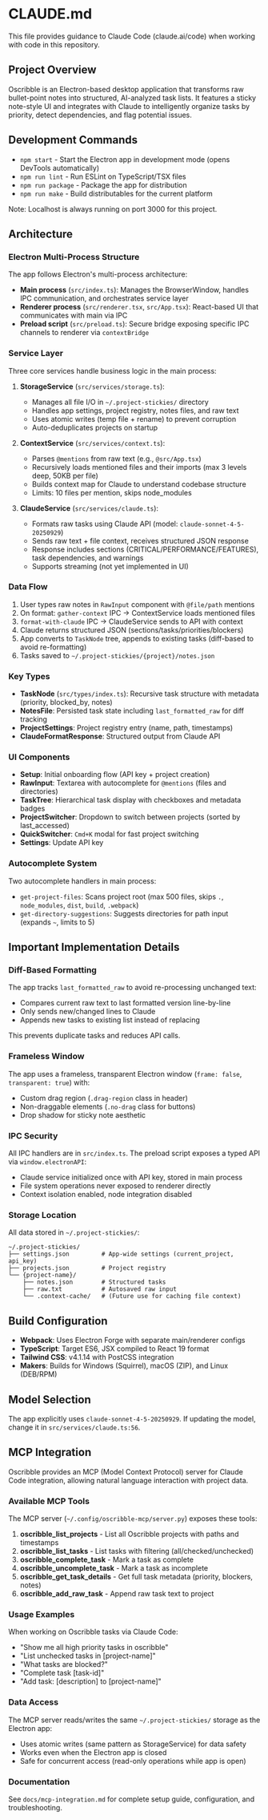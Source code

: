 # CLAUDE.md

This file provides guidance to Claude Code (claude.ai/code) when working with code in this repository.

## Project Overview

Oscribble is an Electron-based desktop application that transforms raw bullet-point notes into structured, AI-analyzed task lists. It features a sticky note-style UI and integrates with Claude to intelligently organize tasks by priority, detect dependencies, and flag potential issues.

## Development Commands

- `npm start` - Start the Electron app in development mode (opens DevTools automatically)
- `npm run lint` - Run ESLint on TypeScript/TSX files
- `npm run package` - Package the app for distribution
- `npm run make` - Build distributables for the current platform

Note: Localhost is always running on port 3000 for this project.

## Architecture

### Electron Multi-Process Structure

The app follows Electron's multi-process architecture:

- **Main process** (`src/index.ts`): Manages the BrowserWindow, handles IPC communication, and orchestrates service layer
- **Renderer process** (`src/renderer.tsx`, `src/App.tsx`): React-based UI that communicates with main via IPC
- **Preload script** (`src/preload.ts`): Secure bridge exposing specific IPC channels to renderer via `contextBridge`

### Service Layer

Three core services handle business logic in the main process:

1. **StorageService** (`src/services/storage.ts`):
   - Manages all file I/O in `~/.project-stickies/` directory
   - Handles app settings, project registry, notes files, and raw text
   - Uses atomic writes (temp file + rename) to prevent corruption
   - Auto-deduplicates projects on startup

2. **ContextService** (`src/services/context.ts`):
   - Parses `@mentions` from raw text (e.g., `@src/App.tsx`)
   - Recursively loads mentioned files and their imports (max 3 levels deep, 50KB per file)
   - Builds context map for Claude to understand codebase structure
   - Limits: 10 files per mention, skips node_modules

3. **ClaudeService** (`src/services/claude.ts`):
   - Formats raw tasks using Claude API (model: `claude-sonnet-4-5-20250929`)
   - Sends raw text + file context, receives structured JSON response
   - Response includes sections (CRITICAL/PERFORMANCE/FEATURES), task dependencies, and warnings
   - Supports streaming (not yet implemented in UI)

### Data Flow

1. User types raw notes in `RawInput` component with `@file/path` mentions
2. On format: `gather-context` IPC → ContextService loads mentioned files
3. `format-with-claude` IPC → ClaudeService sends to API with context
4. Claude returns structured JSON (sections/tasks/priorities/blockers)
5. App converts to `TaskNode` tree, appends to existing tasks (diff-based to avoid re-formatting)
6. Tasks saved to `~/.project-stickies/{project}/notes.json`

### Key Types

- **TaskNode** (`src/types/index.ts`): Recursive task structure with metadata (priority, blocked_by, notes)
- **NotesFile**: Persisted task state including `last_formatted_raw` for diff tracking
- **ProjectSettings**: Project registry entry (name, path, timestamps)
- **ClaudeFormatResponse**: Structured output from Claude API

### UI Components

- **Setup**: Initial onboarding flow (API key + project creation)
- **RawInput**: Textarea with autocomplete for `@mentions` (files and directories)
- **TaskTree**: Hierarchical task display with checkboxes and metadata badges
- **ProjectSwitcher**: Dropdown to switch between projects (sorted by last_accessed)
- **QuickSwitcher**: `Cmd+K` modal for fast project switching
- **Settings**: Update API key

### Autocomplete System

Two autocomplete handlers in main process:
- `get-project-files`: Scans project root (max 500 files, skips `.`, `node_modules`, `dist`, `build`, `.webpack`)
- `get-directory-suggestions`: Suggests directories for path input (expands `~`, limits to 5)

## Important Implementation Details

### Diff-Based Formatting

The app tracks `last_formatted_raw` to avoid re-processing unchanged text:
- Compares current raw text to last formatted version line-by-line
- Only sends new/changed lines to Claude
- Appends new tasks to existing list instead of replacing

This prevents duplicate tasks and reduces API calls.

### Frameless Window

The app uses a frameless, transparent Electron window (`frame: false`, `transparent: true`) with:
- Custom drag region (`.drag-region` class in header)
- Non-draggable elements (`.no-drag` class for buttons)
- Drop shadow for sticky note aesthetic

### IPC Security

All IPC handlers are in `src/index.ts`. The preload script exposes a typed API via `window.electronAPI`:
- Claude service initialized once with API key, stored in main process
- File system operations never exposed to renderer directly
- Context isolation enabled, node integration disabled

### Storage Location

All data stored in `~/.project-stickies/`:
```
~/.project-stickies/
├── settings.json         # App-wide settings (current_project, api_key)
├── projects.json         # Project registry
└── {project-name}/
    ├── notes.json        # Structured tasks
    ├── raw.txt           # Autosaved raw input
    └── .context-cache/   # (Future use for caching file context)
```

## Build Configuration

- **Webpack**: Uses Electron Forge with separate main/renderer configs
- **TypeScript**: Target ES6, JSX compiled to React 19 format
- **Tailwind CSS**: v4.1.14 with PostCSS integration
- **Makers**: Builds for Windows (Squirrel), macOS (ZIP), and Linux (DEB/RPM)

## Model Selection

The app explicitly uses `claude-sonnet-4-5-20250929`. If updating the model, change it in `src/services/claude.ts:56`.

## MCP Integration

Oscribble provides an MCP (Model Context Protocol) server for Claude Code integration, allowing natural language interaction with project data.

### Available MCP Tools

The MCP server (`~/.config/oscribble-mcp/server.py`) exposes these tools:

1. **oscribble_list_projects** - List all Oscribble projects with paths and timestamps
2. **oscribble_list_tasks** - List tasks with filtering (all/checked/unchecked)
3. **oscribble_complete_task** - Mark a task as complete
4. **oscribble_uncomplete_task** - Mark a task as incomplete
5. **oscribble_get_task_details** - Get full task metadata (priority, blockers, notes)
6. **oscribble_add_raw_task** - Append raw task text to project

### Usage Examples

When working on Oscribble tasks via Claude Code:
- "Show me all high priority tasks in oscribble"
- "List unchecked tasks in [project-name]"
- "What tasks are blocked?"
- "Complete task [task-id]"
- "Add task: [description] to [project-name]"

### Data Access

The MCP server reads/writes the same `~/.project-stickies/` storage as the Electron app:
- Uses atomic writes (same pattern as StorageService) for data safety
- Works even when the Electron app is closed
- Safe for concurrent access (read-only operations while app is open)

### Documentation

See `docs/mcp-integration.md` for complete setup guide, configuration, and troubleshooting.
